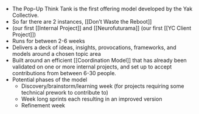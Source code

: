 - The Pop-Up Think Tank is the first offering model developed by the Yak Collective. 
- So far there are 2 instances, [[Don’t Waste the Reboot]] 
- (our first [[Internal Project]] and [[Neurofuturama]] (our first [[YC Client Project]])
- Runs for between 2-6 weeks
- Delivers a deck of ideas, insights, provocations, frameworks, and models around a chosen topic area
- Built around an efficient [[Coordination Model]] that has already been validated on one or more internal projects, and set up to accept contributions from between 6-30 people.
- Potential phases of the model
    - Discovery/brainstorm/learning week (for projects requiring some technical prework to contribute to)
    - Week long sprints each resulting in an improved version
    - Refinement week
